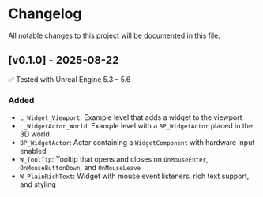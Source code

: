 # Changelog

All notable changes to this project will be documented in this file.

## [v0.1.0] - 2025-08-22

✅ Tested with Unreal Engine 5.3 – 5.6

### Added

- `L_Widget_Viewport`: Example level that adds a widget to the viewport
- `L_WidgetActor_World`: Example level with a `BP_WidgetActor` placed in the 3D world
- `BP_WidgetActor`: Actor containing a `WidgetComponent` with hardware input enabled
- `W_ToolTip`: Tooltip that opens and closes on `OnMouseEnter`, `OnMouseButtonDown`, and `OnMouseLeave`
- `W_PlainRichText`: Widget with mouse event listeners, rich text support, and styling